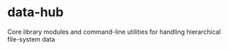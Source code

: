 data-hub
========

Core library modules and command-line utilities for handling hierarchical file-system data
